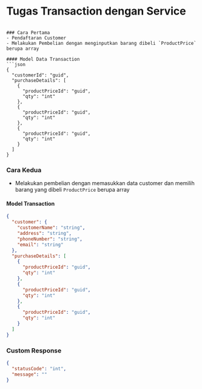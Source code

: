 # Tugas Transaction dengan Service

```## Alur Kerja Transaction

### Cara Pertama
- Pendaftaran Customer
- Melakukan Pembelian dengan menginputkan barang dibeli `ProductPrice` berupa array

#### Model Data Transaction
```json
{
  "customerId": "guid",
  "purchaseDetails": [
    {
      "productPriceId": "guid",
      "qty": "int"
    },
    {
      "productPriceId": "guid",
      "qty": "int"
    },
    {
      "productPriceId": "guid",
      "qty": "int"
    }
  ]
}
```

### Cara Kedua
- Melakukan pembelian dengan memasukkan data customer dan memilih barang yang dibeli `ProductPrice` berupa array

#### Model Transaction
```json
{
  "customer": {
    "customerName": "string",
    "address": "string",
    "phoneNumber": "string",
    "email": "string"
  },
  "purchaseDetails": [
    {
      "productPriceId": "guid",
      "qty": "int"
    },
    {
      "productPriceId": "guid",
      "qty": "int"
    },
    {
      "productPriceId": "guid",
      "qty": "int"
    }
  ]
}
```

### Custom Response
```json
{
  "statusCode": "int",
  "message": ""
}
```